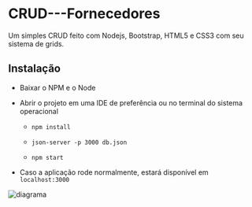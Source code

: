 # CRUD---Fornecedores
<p>Um simples CRUD feito com Nodejs, Bootstrap, HTML5 e CSS3 com seu sistema de grids.</p>

## Instalação

* Baixar o NPM e o Node

* Abrir o projeto em uma IDE de preferência ou no terminal do sistema operacional

  * `npm install`

  * `json-server -p 3000 db.json`

  * `npm start`
  
* Caso a aplicação rode normalmente, estará disponível em `localhost:3000`

<img src="diagrama-UML.jpeg" alt="diagrama" />
